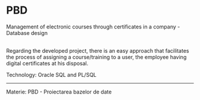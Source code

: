 # PBD

Management of electronic courses through certificates in a company - Database design<br /><br />

Regarding the developed project, there is an easy approach that facilitates the process of assigning a course/training to a user, the employee having digital certificates at his disposal.

Technology: Oracle SQL and PL/SQL

---

Materie: PBD - Proiectarea bazelor de date
